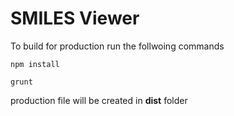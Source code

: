 # SMILES Viewer

 To build for production run the follwoing commands

```
npm install

grunt

```

production file will be created in **dist** folder
